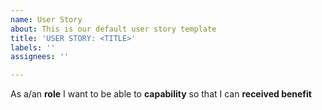 ```yaml
---
name: User Story
about: This is our default user story template
title: 'USER STORY: <TITLE>'
labels: ''
assignees: ''

---
```


As a/an **role** I want to be able to **capability** so that I can **received benefit**
